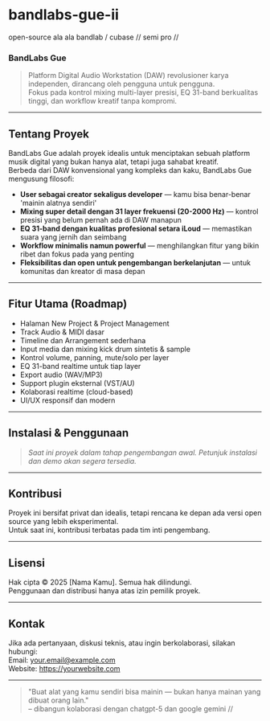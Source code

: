# bandlabs-gue-ii
open-source ala ala bandlab / cubase // semi pro //

### BandLabs Gue

> Platform Digital Audio Workstation (DAW) revolusioner karya independen, dirancang oleh pengguna untuk pengguna.  
> Fokus pada kontrol mixing multi-layer presisi, EQ 31-band berkualitas tinggi, dan workflow kreatif tanpa kompromi.

---

## Tentang Proyek

BandLabs Gue adalah proyek idealis untuk menciptakan sebuah platform musik digital yang bukan hanya alat, tetapi juga sahabat kreatif.  
Berbeda dari DAW konvensional yang kompleks dan kaku, BandLabs Gue mengusung filosofi:

- **User sebagai creator sekaligus developer** — kamu bisa benar-benar 'mainin alatnya sendiri'  
- **Mixing super detail dengan 31 layer frekuensi (20-2000 Hz)** — kontrol presisi yang belum pernah ada di DAW manapun  
- **EQ 31-band dengan kualitas profesional setara iLoud** — memastikan suara yang jernih dan seimbang  
- **Workflow minimalis namun powerful** — menghilangkan fitur yang bikin ribet dan fokus pada yang penting  
- **Fleksibilitas dan open untuk pengembangan berkelanjutan** — untuk komunitas dan kreator di masa depan

---

## Fitur Utama (Roadmap)

- Halaman New Project & Project Management  
- Track Audio & MIDI dasar  
- Timeline dan Arrangement sederhana  
- Input media dan mixing kick drum sintetis & sample  
- Kontrol volume, panning, mute/solo per layer  
- EQ 31-band realtime untuk tiap layer  
- Export audio (WAV/MP3)  
- Support plugin eksternal (VST/AU)  
- Kolaborasi realtime (cloud-based)  
- UI/UX responsif dan modern

---

## Instalasi & Penggunaan

> _Saat ini proyek dalam tahap pengembangan awal. Petunjuk instalasi dan demo akan segera tersedia._

---

## Kontribusi

Proyek ini bersifat privat dan idealis, tetapi rencana ke depan ada versi open source yang lebih eksperimental.  
Untuk saat ini, kontribusi terbatas pada tim inti pengembang.

---

## Lisensi

Hak cipta © 2025 [Nama Kamu]. Semua hak dilindungi.  
Penggunaan dan distribusi hanya atas izin pemilik proyek.

---

## Kontak

Jika ada pertanyaan, diskusi teknis, atau ingin berkolaborasi, silakan hubungi:  
Email: your.email@example.com  
Website: https://yourwebsite.com

---

> "Buat alat yang kamu sendiri bisa mainin — bukan hanya mainan yang dibuat orang lain."  
> – dibangun kolaborasi dengan chatgpt-5 dan google gemini //

